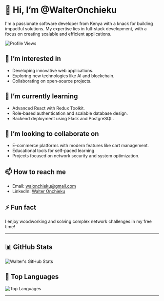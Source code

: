 # 👋 Hi, I’m @WalterOnchieku  
I'm a passionate software developer from Kenya with a knack for building impactful solutions. My expertise lies in full-stack development, with a focus on creating scalable and efficient applications.  

![Profile Views](https://komarev.com/ghpvc/?username=WalterOnchieku&color=blue&style=flat-square)  

## 👀 I’m interested in  
- Developing innovative web applications.  
- Exploring new technologies like AI and blockchain.  
- Collaborating on open-source projects.  

## 🌱 I’m currently learning  
- Advanced React with Redux Toolkit.  
- Role-based authentication and scalable database design.  
- Backend deployment using Flask and PostgreSQL.  

## 💞️ I’m looking to collaborate on  
- E-commerce platforms with modern features like cart management.  
- Educational tools for self-paced learning.  
- Projects focused on network security and system optimization.  

## 📫 How to reach me  
- Email: walonchieku@gmail.com  
- LinkedIn: [Walter Onchieku](https://www.linkedin.com/in/walter-onchieku-9180b2116/)  

## ⚡ Fun fact  
I enjoy woodworking and solving complex network challenges in my free time!  

---

## 📊 GitHub Stats  
![Walter's GitHub Stats](https://github-readme-stats.vercel.app/api?username=WalterOnchieku&show_icons=true&theme=radical)  

## 🚀 Top Languages  
![Top Languages](https://github-readme-stats.vercel.app/api/top-langs/?username=WalterOnchieku&layout=compact&theme=radical)  

---

<!---
WalterOnchieku/WalterOnchieku is a ✨ special ✨ repository because its `README.md` (this file) appears on your GitHub profile.
You can click the Preview link to take a look at your changes.
--->
